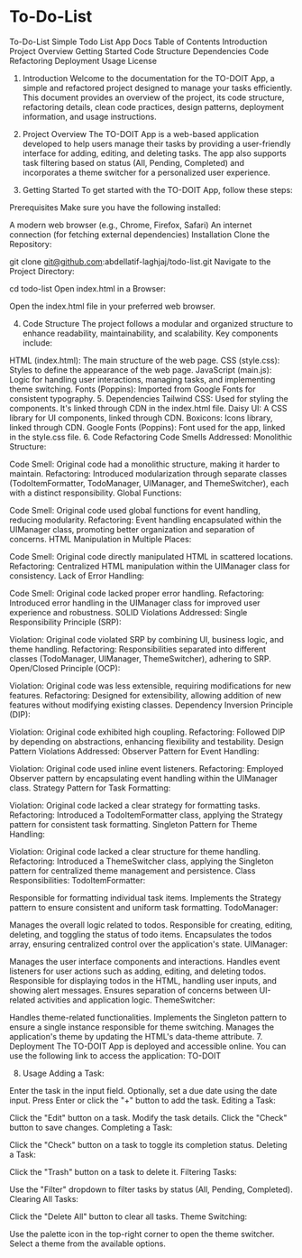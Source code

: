 # To-Do-List
To-Do-List
Simple Todo List App Docs
Table of Contents
Introduction
Project Overview
Getting Started
Code Structure
Dependencies
Code Refactoring
Deployment
Usage
License
1. Introduction
Welcome to the documentation for the TO-DOIT App, a simple and refactored project designed to manage your tasks efficiently. This document provides an overview of the project, its code structure, refactoring details, clean code practices, design patterns, deployment information, and usage instructions.

2. Project Overview
The TO-DOIT App is a web-based application developed to help users manage their tasks by providing a user-friendly interface for adding, editing, and deleting tasks. The app also supports task filtering based on status (All, Pending, Completed) and incorporates a theme switcher for a personalized user experience.

3. Getting Started
To get started with the TO-DOIT App, follow these steps:

Prerequisites
Make sure you have the following installed:

A modern web browser (e.g., Chrome, Firefox, Safari)
An internet connection (for fetching external dependencies)
Installation
Clone the Repository:

git clone git@github.com:abdellatif-laghjaj/todo-list.git
Navigate to the Project Directory:

cd todo-list
Open index.html in a Browser:

Open the index.html file in your preferred web browser.

4. Code Structure
The project follows a modular and organized structure to enhance readability, maintainability, and scalability. Key components include:

HTML (index.html): The main structure of the web page.
CSS (style.css): Styles to define the appearance of the web page.
JavaScript (main.js): Logic for handling user interactions, managing tasks, and implementing theme switching.
Fonts (Poppins): Imported from Google Fonts for consistent typography.
5. Dependencies
Tailwind CSS: Used for styling the components. It's linked through CDN in the index.html file.
Daisy UI: A CSS library for UI components, linked through CDN.
Boxicons: Icons library, linked through CDN.
Google Fonts (Poppins): Font used for the app, linked in the style.css file.
6. Code Refactoring
Code Smells Addressed:
Monolithic Structure:

Code Smell: Original code had a monolithic structure, making it harder to maintain.
Refactoring: Introduced modularization through separate classes (TodoItemFormatter, TodoManager, UIManager, and ThemeSwitcher), each with a distinct responsibility.
Global Functions:

Code Smell: Original code used global functions for event handling, reducing modularity.
Refactoring: Event handling encapsulated within the UIManager class, promoting better organization and separation of concerns.
HTML Manipulation in Multiple Places:

Code Smell: Original code directly manipulated HTML in scattered locations.
Refactoring: Centralized HTML manipulation within the UIManager class for consistency.
Lack of Error Handling:

Code Smell: Original code lacked proper error handling.
Refactoring: Introduced error handling in the UIManager class for improved user experience and robustness.
SOLID Violations Addressed:
Single Responsibility Principle (SRP):

Violation: Original code violated SRP by combining UI, business logic, and theme handling.
Refactoring: Responsibilities separated into different classes (TodoManager, UIManager, ThemeSwitcher), adhering to SRP.
Open/Closed Principle (OCP):

Violation: Original code was less extensible, requiring modifications for new features.
Refactoring: Designed for extensibility, allowing addition of new features without modifying existing classes.
Dependency Inversion Principle (DIP):

Violation: Original code exhibited high coupling.
Refactoring: Followed DIP by depending on abstractions, enhancing flexibility and testability.
Design Pattern Violations Addressed:
Observer Pattern for Event Handling:

Violation: Original code used inline event listeners.
Refactoring: Employed Observer pattern by encapsulating event handling within the UIManager class.
Strategy Pattern for Task Formatting:

Violation: Original code lacked a clear strategy for formatting tasks.
Refactoring: Introduced a TodoItemFormatter class, applying the Strategy pattern for consistent task formatting.
Singleton Pattern for Theme Handling:

Violation: Original code lacked a clear structure for theme handling.
Refactoring: Introduced a ThemeSwitcher class, applying the Singleton pattern for centralized theme management and persistence.
Class Responsibilities:
TodoItemFormatter:

Responsible for formatting individual task items.
Implements the Strategy pattern to ensure consistent and uniform task formatting.
TodoManager:

Manages the overall logic related to todos.
Responsible for creating, editing, deleting, and toggling the status of todo items.
Encapsulates the todos array, ensuring centralized control over the application's state.
UIManager:

Manages the user interface components and interactions.
Handles event listeners for user actions such as adding, editing, and deleting todos.
Responsible for displaying todos in the HTML, handling user inputs, and showing alert messages.
Ensures separation of concerns between UI-related activities and application logic.
ThemeSwitcher:

Handles theme-related functionalities.
Implements the Singleton pattern to ensure a single instance responsible for theme switching.
Manages the application's theme by updating the HTML's data-theme attribute.
7. Deployment
The TO-DOIT App is deployed and accessible online. You can use the following link to access the application: TO-DOIT

8. Usage
Adding a Task:

Enter the task in the input field.
Optionally, set a due date using the date input.
Press Enter or click the "+" button to add the task.
Editing a Task:

Click the "Edit" button on a task.
Modify the task details.
Click the "Check" button to save changes.
Completing a Task:

Click the "Check" button on a task to toggle its completion status.
Deleting a Task:

Click the "Trash" button on a task to delete it.
Filtering Tasks:

Use the "Filter" dropdown to filter tasks by status (All, Pending, Completed).
Clearing All Tasks:

Click the "Delete All" button to clear all tasks.
Theme Switching:

Use the palette icon in the top-right corner to open the theme switcher.
Select a theme from the available options.
